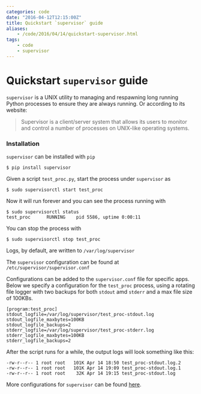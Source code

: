 ```yaml
---
categories: code
date: "2016-04-12T12:15:00Z"
title: Quickstart `supervisor` guide
aliases:
    - /code/2016/04/14/quickstart-supervisor.html
tags:
    - code
    - supervisor
---
```


Quickstart `supervisor` guide
=============================

`supervisor` is a UNIX utility to managing and respawning long running Python processes to ensure they are always running. Or according to its website:

> Supervisor is a client/server system that allows its users to monitor and control a number of processes on UNIX-like operating systems.

### Installation
`supervisor` can be installed with `pip`

	$ pip install supervisor

Given a script `test_proc.py`, start the process under `supervisor` as

    $ sudo supervisorctl start test_proc

Now it will run forever and you can see the process running with

    $ sudo supervisorctl status
    test_proc      RUNNING    pid 5586, uptime 0:00:11

You can stop the process with

    $ sudo supervisorctl stop test_proc

Logs, by default, are written to `/var/log/supervisor`

The `supervisor` configuration can be found at `/etc/supervisor/supervisor.conf`

Configurations can be added to the `supervisor.conf` file for specific apps. Below we specify a configuration for the `test_proc` process, using a rotating file logger with two backups for both `stdout` amd `stderr` and a max file size of 100KBs. 

    [program:test_proc]
    stdout_logfile=/var/log/supervisor/test_proc-stdout.log
    stdout_logfile_maxbytes=100KB
    stdout_logfile_backups=2
    stderr_logfile=/var/log/supervisor/test_proc-stderr.log
    stderr_logfile_maxbytes=100KB
    stderr_logfile_backups=2

After the script runs for a while, the output logs will look something like this:

    -rw-r--r-- 1 root root   101K Apr 14 18:50 test_proc-stdout.log.2
    -rw-r--r-- 1 root root   101K Apr 14 19:09 test_proc-stdout.log.1
    -rw-r--r-- 1 root root    32K Apr 14 19:15 test_proc-stdout.log

More configurations for `supervisor` can be found [here](http://supervisord.org/configuration.html#program-x-section-example).
